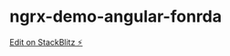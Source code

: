 # ngrx-demo-angular-fonrda

[Edit on StackBlitz ⚡️](https://stackblitz.com/edit/ngrx-demo-angular-rrqybm)